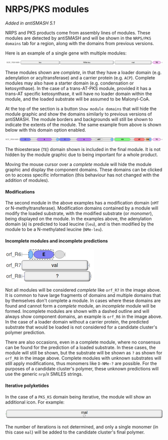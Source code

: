 # NRPS/PKS modules

*Added in antiSMASH 5.1*

NRPS and PKS products come from assembly lines of modules.
These modules are detected by antiSMASH and will be shown in the `NRPS/PKS domains` tab for a region, along with the domains from previous versions.

Here is an example of a single gene with multiple modules:

![multimodule](../img/modules_multiple.png)

These modules shown are *complete*, in that they have a loader domain (e.g. adenylation or acyltransferase) and a carrier protein (e.g. `ACP`).
Complete modules may also have a starter domain (e.g. condensation or ketosynthase).
In the case of a trans-AT-PKS module, provided it has a trans-AT specific ketosynthase,
it will have no loader domain within the module, and the loaded substrate will be assumed to be Malonyl-CoA.

At the top of the section is a button `Show module domains` that will hide the module graphic and show the domains similarly to previous versions of antiSMASH.
The module borders and backgrounds will still be shown to indicate the extents of the module.
The same example from above is shown below with this domain option enabled.

![multimodule-domains](../img/modules_multiple_domains.png)

The thioesterase (`TE`) domain shown is included in the final module.
It is not hidden by the module graphic due to being important for a whole product.

Moving the mouse cursor over a *complete* module will hide the module graphic and display the component domains.
These domains can be clicked on to access specific information (this behaviour has not changed with the addition of modules).

#### Modifications

The second module in the above examples has a modification domain (`nMT` or N-methyltransferase).
Modification domains contained by a module will modify the loaded substrate, with the modified substrate (or *monomer*), being displayed on the module.
In the examples above, the adenylation domain (`A`) is predicted to load leucine (`leu`), and is then modified by the module to be a N-methylated leucine (`NMe-leu`).

#### Incomplete modules and incomplete predictions

![module-types](../img/modules_types.png)

Not all modules will be considered *complete* like `orf_R7` in the image above.
It is common to have large fragments of domains and multiple domains that by themselves don't complete a module.
In cases where these domains are found and cannot form a *complete* module, an *incomplete* module will be formed.
Incomplete modules are shown with a dashed outline and will always show component domains, an example is `orf_R6` in the image above.
In the case of a loader domain without a carrier protein, the predicted substrate that would be loaded is not considered for a candidate cluster's polymer prediction.

There are also occasions, even in a complete module, where no consensus can be found for the prediction of a loaded substrate.
In these cases, the module will still be shown, but the substrate will be shown as `?` as shown for `orf_R8` in the image above.
Complete modules with unknown substrates will still apply modifications, thus monomers like `D-NMe-?` are possible.
For the purposes of a candidate cluster's polymer, these unknown predictions will use the generic `nrp`/`X` SMILES strings.


#### Iterative polyketides

In the case of a `PKS_KS` domain being iterative, the module will show an additional icon. For example:

![iterative](../img/modules_iterative.png)

The number of iterations is not determined, and only a single monomer (in this case `mal`) will be added to the candidate cluster's final polymer.
